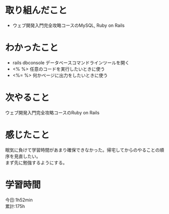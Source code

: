 # 取り組んだこと       
- ウェブ開発入門完全攻略コースのMySQL, Ruby on Rails
# わかったこと
- rails dbconsole データベースコマンドラインツールを開く
- <% %> 任意のコードを実行したいときに使う
- <%= %> 何かページに出力をしたいときに使う 
# 次やること
ウェブ開発入門完全攻略コースのRuby on Rails
# 感じたこと
眠気に負けて学習時間があまり確保できなかった。帰宅してからのやることの順序を見直したい。  
まず先に勉強するようにする。
# 学習時間  
今日:1h52min  
累計:175h
